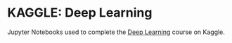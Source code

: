 # KAGGLE: Deep Learning

Jupyter Notebooks used to complete the [Deep Learning](https://www.kaggle.com/learn/deep-learning) course on Kaggle.
